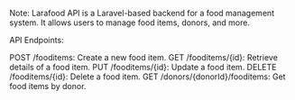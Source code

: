 Note: Larafood API is a Laravel-based backend for a food management system. It allows users to manage food items, donors, and more.

API Endpoints:

POST /fooditems: Create a new food item.
GET /fooditems/{id}: Retrieve details of a food item.
PUT /fooditems/{id}: Update a food item.
DELETE /fooditems/{id}: Delete a food item.
GET /donors/{donorId}/fooditems: Get food items by donor.
